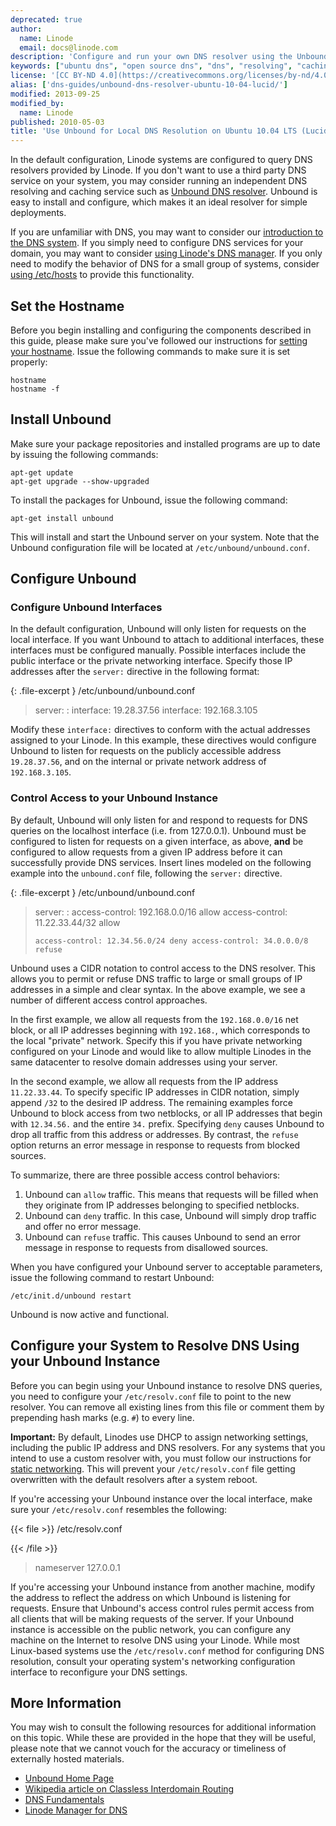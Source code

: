 ```yaml
---
deprecated: true
author:
  name: Linode
  email: docs@linode.com
description: 'Configure and run your own DNS resolver using the Unbound Server on Ubuntu 10.04 LTS (Lucid).'
keywords: ["ubuntu dns", "open source dns", "dns", "resolving", "caching", "unbound"]
license: '[CC BY-ND 4.0](https://creativecommons.org/licenses/by-nd/4.0)'
alias: ['dns-guides/unbound-dns-resolver-ubuntu-10-04-lucid/']
modified: 2013-09-25
modified_by:
  name: Linode
published: 2010-05-03
title: 'Use Unbound for Local DNS Resolution on Ubuntu 10.04 LTS (Lucid)'
---
```




In the default configuration, Linode systems are configured to query DNS resolvers provided by Linode. If you don't want to use a third party DNS service on your system, you may consider running an independent DNS resolving and caching service such as [Unbound DNS resolver](http://unbound.net). Unbound is easy to install and configure, which makes it an ideal resolver for simple deployments.

If you are unfamiliar with DNS, you may want to consider our [introduction to the DNS system](/docs/dns-guides/introduction-to-dns). If you simply need to configure DNS services for your domain, you may want to consider [using Linode's DNS manager](/docs/dns-guides/configuring-dns-with-the-linode-manager). If you only need to modify the behavior of DNS for a small group of systems, consider [using /etc/hosts](/docs/using-linux/administration-basics#use_the__etc_hosts_file) to provide this functionality.

Set the Hostname
----------------

Before you begin installing and configuring the components described in this guide, please make sure you've followed our instructions for [setting your hostname](/docs/getting-started#sph_set-the-hostname). Issue the following commands to make sure it is set properly:

    hostname
    hostname -f

Install Unbound
---------------

Make sure your package repositories and installed programs are up to date by issuing the following commands:

    apt-get update
    apt-get upgrade --show-upgraded

To install the packages for Unbound, issue the following command:

    apt-get install unbound

This will install and start the Unbound server on your system. Note that the Unbound configuration file will be located at `/etc/unbound/unbound.conf`.

Configure Unbound
-----------------

### Configure Unbound Interfaces

In the default configuration, Unbound will only listen for requests on the local interface. If you want Unbound to attach to additional interfaces, these interfaces must be configured manually. Possible interfaces include the public interface or the private networking interface. Specify those IP addresses after the `server:` directive in the following format:

{: .file-excerpt }
/etc/unbound/unbound.conf

> server:
> :   interface: 19.28.37.56 interface: 192.168.3.105
>
Modify these `interface:` directives to conform with the actual addresses assigned to your Linode. In this example, these directives would configure Unbound to listen for requests on the publicly accessible address `19.28.37.56`, and on the internal or private network address of `192.168.3.105`.

### Control Access to your Unbound Instance

By default, Unbound will only listen for and respond to requests for DNS queries on the localhost interface (i.e. from 127.0.0.1). Unbound must be configured to listen for requests on a given interface, as above, **and** be configured to allow requests from a given IP address before it can successfully provide DNS services. Insert lines modeled on the following example into the `unbound.conf` file, following the `server:` directive.

{: .file-excerpt }
/etc/unbound/unbound.conf

> server:
> :   access-control: 192.168.0.0/16 allow access-control: 11.22.33.44/32 allow
>
>     access-control: 12.34.56.0/24 deny access-control: 34.0.0.0/8 refuse
>
Unbound uses a CIDR notation to control access to the DNS resolver. This allows you to permit or refuse DNS traffic to large or small groups of IP addresses in a simple and clear syntax. In the above example, we see a number of different access control approaches.

In the first example, we allow all requests from the `192.168.0.0/16` net block, or all IP addresses beginning with `192.168.`, which corresponds to the local "private" network. Specify this if you have private networking configured on your Linode and would like to allow multiple Linodes in the same datacenter to resolve domain addresses using your server.

In the second example, we allow all requests from the IP address `11.22.33.44`. To specify specific IP addresses in CIDR notation, simply append `/32` to the desired IP address. The remaining examples force Unbound to block access from two netblocks, or all IP addresses that begin with `12.34.56.` and the entire `34.` prefix. Specifying `deny` causes Unbound to drop all traffic from this address or addresses. By contrast, the `refuse` option returns an error message in response to requests from blocked sources.

To summarize, there are three possible access control behaviors:

1.  Unbound can `allow` traffic. This means that requests will be filled when they originate from IP addresses belonging to specified netblocks.
2.  Unbound can `deny` traffic. In this case, Unbound will simply drop traffic and offer no error message.
3.  Unbound can `refuse` traffic. This causes Unbound to send an error message in response to requests from disallowed sources.

When you have configured your Unbound server to acceptable parameters, issue the following command to restart Unbound:

    /etc/init.d/unbound restart

Unbound is now active and functional.

Configure your System to Resolve DNS Using your Unbound Instance
----------------------------------------------------------------

Before you can begin using your Unbound instance to resolve DNS queries, you need to configure your `/etc/resolv.conf` file to point to the new resolver. You can remove all existing lines from this file or comment them by prepending hash marks (e.g. `#`) to every line.

**Important:** By default, Linodes use DHCP to assign networking settings, including the public IP address and DNS resolvers. For any systems that you intend to use a custom resolver with, you must follow our instructions for [static networking](/docs/networking/configuring-static-ip-interfaces/#debian__amp__ubuntu). This will prevent your `/etc/resolv.conf` file getting overwritten with the default resolvers after a system reboot.

If you're accessing your Unbound instance over the local interface, make sure your `/etc/resolv.conf` resembles the following:

{{< file >}}
/etc/resolv.conf

{{< /file >}}

> nameserver 127.0.0.1

If you're accessing your Unbound instance from another machine, modify the address to reflect the address on which Unbound is listening for requests. Ensure that Unbound's access control rules permit access from all clients that will be making requests of the server. If your Unbound instance is accessible on the public network, you can configure any machine on the Internet to resolve DNS using your Linode. While most Linux-based systems use the `/etc/resolv.conf` method for configuring DNS resolution, consult your operating system's networking configuration interface to reconfigure your DNS settings.

More Information
----------------

You may wish to consult the following resources for additional information on this topic. While these are provided in the hope that they will be useful, please note that we cannot vouch for the accuracy or timeliness of externally hosted materials.

- [Unbound Home Page](http://www.unbound.net)
- [Wikipedia article on Classless Interdomain Routing](http://en.wikipedia.org/wiki/Classless_Inter-Domain_Routing)
- [DNS Fundamentals](/docs/dns-guides/introduction-to-dns)
- [Linode Manager for DNS](/docs/dns-guides/configuring-dns-with-the-linode-manager)



